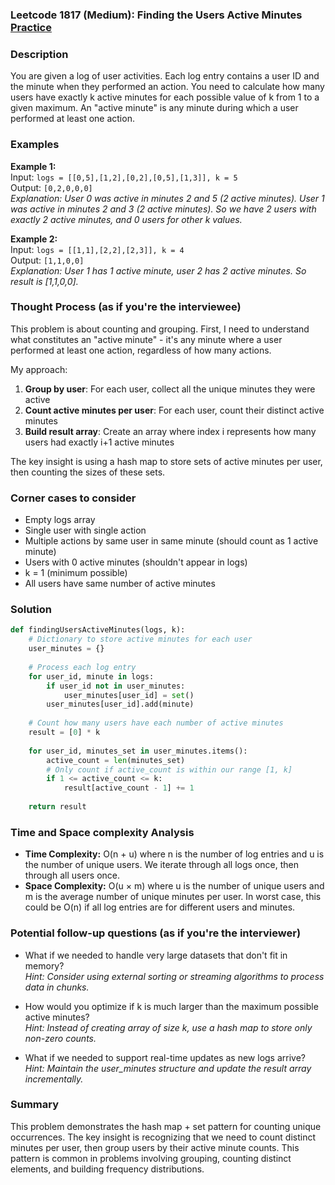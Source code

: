 ### Leetcode 1817 (Medium): Finding the Users Active Minutes [Practice](https://leetcode.com/problems/finding-the-users-active-minutes)

### Description  
You are given a log of user activities. Each log entry contains a user ID and the minute when they performed an action. You need to calculate how many users have exactly k active minutes for each possible value of k from 1 to a given maximum. An "active minute" is any minute during which a user performed at least one action.

### Examples  

**Example 1:**  
Input: `logs = [[0,5],[1,2],[0,2],[0,5],[1,3]], k = 5`  
Output: `[0,2,0,0,0]`  
*Explanation: User 0 was active in minutes 2 and 5 (2 active minutes). User 1 was active in minutes 2 and 3 (2 active minutes). So we have 2 users with exactly 2 active minutes, and 0 users for other k values.*

**Example 2:**  
Input: `logs = [[1,1],[2,2],[2,3]], k = 4`  
Output: `[1,1,0,0]`  
*Explanation: User 1 has 1 active minute, user 2 has 2 active minutes. So result is [1,1,0,0].*

### Thought Process (as if you're the interviewee)  
This problem is about counting and grouping. First, I need to understand what constitutes an "active minute" - it's any minute where a user performed at least one action, regardless of how many actions.

My approach:
1. **Group by user**: For each user, collect all the unique minutes they were active
2. **Count active minutes per user**: For each user, count their distinct active minutes
3. **Build result array**: Create an array where index i represents how many users had exactly i+1 active minutes

The key insight is using a hash map to store sets of active minutes per user, then counting the sizes of these sets.

### Corner cases to consider  
- Empty logs array
- Single user with single action
- Multiple actions by same user in same minute (should count as 1 active minute)
- Users with 0 active minutes (shouldn't appear in logs)
- k = 1 (minimum possible)
- All users have same number of active minutes

### Solution

```python
def findingUsersActiveMinutes(logs, k):
    # Dictionary to store active minutes for each user
    user_minutes = {}
    
    # Process each log entry
    for user_id, minute in logs:
        if user_id not in user_minutes:
            user_minutes[user_id] = set()
        user_minutes[user_id].add(minute)
    
    # Count how many users have each number of active minutes
    result = [0] * k
    
    for user_id, minutes_set in user_minutes.items():
        active_count = len(minutes_set)
        # Only count if active_count is within our range [1, k]
        if 1 <= active_count <= k:
            result[active_count - 1] += 1
    
    return result
```

### Time and Space complexity Analysis  

- **Time Complexity:** O(n + u) where n is the number of log entries and u is the number of unique users. We iterate through all logs once, then through all users once.
- **Space Complexity:** O(u × m) where u is the number of unique users and m is the average number of unique minutes per user. In worst case, this could be O(n) if all log entries are for different users and minutes.

### Potential follow-up questions (as if you're the interviewer)  

- What if we needed to handle very large datasets that don't fit in memory?  
  *Hint: Consider using external sorting or streaming algorithms to process data in chunks.*

- How would you optimize if k is much larger than the maximum possible active minutes?  
  *Hint: Instead of creating array of size k, use a hash map to store only non-zero counts.*

- What if we needed to support real-time updates as new logs arrive?  
  *Hint: Maintain the user_minutes structure and update the result array incrementally.*

### Summary
This problem demonstrates the hash map + set pattern for counting unique occurrences. The key insight is recognizing that we need to count distinct minutes per user, then group users by their active minute counts. This pattern is common in problems involving grouping, counting distinct elements, and building frequency distributions.

